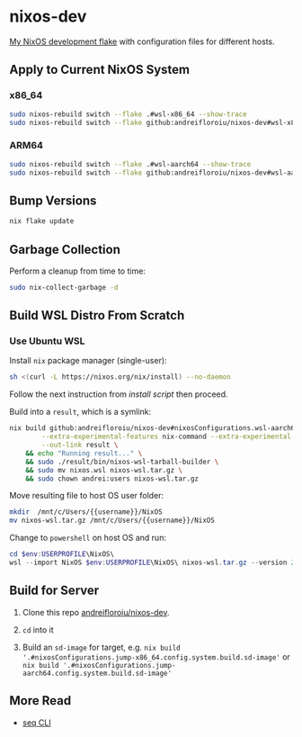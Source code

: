 # nixos-dev

[My NixOS development flake](https://nixos.wiki/wiki/flakes) with configuration files for different hosts.

## Apply to Current NixOS System

### __x86_64__

```sh
sudo nixos-rebuild switch --flake .#wsl-x86_64 --show-trace
sudo nixos-rebuild switch --flake github:andreifloroiu/nixos-dev#wsl-x86_64
```

### __ARM64__

```sh
sudo nixos-rebuild switch --flake .#wsl-aarch64 --show-trace
sudo nixos-rebuild switch --flake github:andreifloroiu/nixos-dev#wsl-aarch64
```

## Bump Versions

```sh
nix flake update
```

## Garbage Collection

Perform a cleanup from time to time:

```sh
sudo nix-collect-garbage -d
```

## Build WSL Distro From Scratch

### Use Ubuntu WSL

Install ```nix``` package manager (single-user):

```sh
sh <(curl -L https://nixos.org/nix/install) --no-daemon
```

Follow the next instruction from _install script_ then proceed.

Build into a ```result```, which is a symlink:

```sh
nix build github:andreifloroiu/nixos-dev#nixosConfigurations.wsl-aarch64.config.system.build.tarballBuilder \
        --extra-experimental-features nix-command --extra-experimental-features flakes \
        --out-link result \
    && echo "Running result..." \
    && sudo ./result/bin/nixos-wsl-tarball-builder \
    && sudo mv nixos.wsl nixos-wsl.tar.gz \
    && sudo chown andrei:users nixos-wsl.tar.gz
```

Move resulting file to host OS user folder:

```sh
mkdir  /mnt/c/Users/{{username}}/NixOS
mv nixos-wsl.tar.gz /mnt/c/Users/{{username}}/NixOS
```

Change to ```powershell``` on host OS and run:

```powershell
cd $env:USERPROFILE\NixOS\
wsl --import NixOS $env:USERPROFILE\NixOS\ nixos-wsl.tar.gz --version 2
```

## Build for Server

1. Clone this repo [andreifloroiu/nixos-dev](https://github.com/andreifloroiu/nixos-dev).

2. ```cd``` into it

3. Build an ```sd-image``` for target, e.g. 
    ```nix build '.#nixosConfigurations.jump-x86_64.config.system.build.sd-image'```
    or ```nix build '.#nixosConfigurations.jump-aarch64.config.system.build.sd-image'```

## More Read

- [seq CLI](./docs/README.seq.md)
